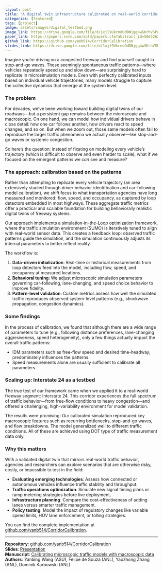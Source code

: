 ```yaml
---
layout: post
title: "A digital twin infrastructure calibrated on real-world corridor data"
categories: [featured]
tags: [project]
image: assets/images/digital_testbed.png
image_link: https://drive.google.com/file/d/1xjl9UkrndOd8Njgg4wSKrhVSPub3z5uS/view?usp=drive_link
paper_link: https://papers.ssrn.com/sol3/papers.cfm?abstract_id=5065262
github_link: https://github.com/yanb514/CorridorCalibration
slides_link: https://drive.google.com/file/d/1xjl9UkrndOd8Njgg4wSKrhVSPub3z5uS/view?usp=drive_link
---
```


Imagine you’re driving on a congested freeway and find yourself caught in stop-and-go waves. These seemingly spontaneous traffic patterns—where vehicles repeatedly speed up and slow down—are surprisingly hard to replicate in microsimulation models. Even with perfectly calibrated inputs based on individual vehicle trajectories, many models struggle to capture the collective dynamics that emerge at the system level.

### The problem 

For decades, we’ve been working toward building digital twins of our roadways—but a persistent gap remains between the microscopic and macroscopic. On one hand, we can model how individual drivers behave in close detail: how one car follows another, how drivers react to speed changes, and so on. But when we zoom out, those same models often fail to reproduce the larger traffic phenomena we actually observe—like stop-and-go waves or systemic congestion.

So here’s the question: instead of fixating on modeling every vehicle’s trajectory (which is difficult to observe and even harder to scale), what if we focused on the emergent patterns we *can* see and measure?

### The approach: calibration based on the patterns

Rather than attempting to replicate every vehicle trajectory (an area extensively studied through driver behavior identification and car-following model calibration), we shift focus to what transportation agencies have long measured and monitored: flow, speed, and occupancy, as captured by loop detectors embedded in most highways. These aggregate traffic metrics offer a practical and scalable foundation for building behaviorally realistic digital twins of freeway systems.

Our approach implements a simulation-in-the-Loop optimization framework, where the traffic simulation environment (SUMO) is iteratively tuned to align with real-world sensor data. This creates a feedback loop: observed traffic patterns guide the simulation, and the simulation continuously adjusts its internal parameters to better reflect reality.


The workflow is:
1. **Data-driven initialization**: Real-time or historical measurements from loop detectors feed into the model, including flow, speed, and occupancy at measured locations.
2. **Behavioral tuning**: We adjust microscopic simulation parameters governing car-following, lane-changing, and speed choice behavior to improve fidelity.
3. **Pattern-level validation**: Custom metrics assess how well the simulated traffic reproduces observed system-level patterns (e.g., shockwave propagation, congestion dynamics).


### Some findings

In the process of calibration, we found that although there are a wide range of parameters to tune (e.g., following distance preferences, lane-changing aggresiveness, speed heterogeneity), only a few things actually impact the overall traffic patterns:
- IDM parameters such as free-flow speed and desired time-headway, predominately influences the patterns
- Speed measurements alone are usually sufficient to calibrate all parameters


### Scaling up: Interstate 24 as a testbed
The true test of our framework came when we applied it to a real-world freeway segment: Interstate 24. This corridor experiences the full spectrum of traffic behavior—from free-flow conditions to heavy congestion—and offered a challenging, high-variability environment for model validation.

The results were promising:
Our calibrated simulation reproduced key macroscopic features such as recurring bottlenecks, stop-and-go waves, and flow breakdowns. The model generalized well to different traffic conditions. All of these are achieved using DOT type of traffic measurement data only.


### Why this matters

With a validated digital twin that mirrors real-world traffic behavior, agencies and researchers can explore scenarios that are otherwise risky, costly, or impossible to test in the field:

- **Evaluating emerging technologies**: Assess how connected or autonomous vehicles influence traffic stability and throughput.
- **Traffic operations optimization**: Simulate new signal timing plans or ramp metering strategies before live deployment.
- **Infrastructure planning**: Compare the cost-effectiveness of adding lanes versus smarter traffic management.
- **Policy testing**: Model the impact of regulatory changes like variable speed limits, HOV lane enforcement, or tolling strategies.

You can find the complete implementation at [github.com/yanb514/CorridorCalibration](https://github.com/yanb514/CorridorCalibration).

---
**Repository**: [github.com/yanb514/CorridorCalibration](https://github.com/yanb514/CorridorCalibration)<br>
**Slides**: [Presentation](https://drive.google.com/file/d/1xjl9UkrndOd8Njgg4wSKrhVSPub3z5uS/view?usp=drive_link)<br>
**Manuscript**: [Calibrating microscopic traffic models with macroscopic data](https://papers.ssrn.com/sol3/papers.cfm?abstract_id=5065262)<br>
**Authors**: Yanbing Wang (ASU), Felipe de Souza (ANL), Yaozhong Zhang (ANL), Dominik Karbowski (ANL)
